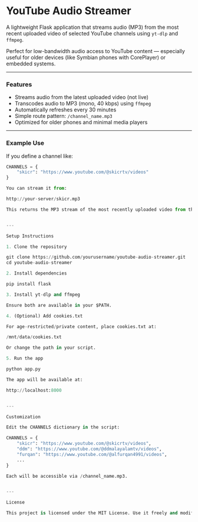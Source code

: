

# YouTube Audio Streamer

A lightweight Flask application that streams audio (MP3) from the most recent uploaded video of selected YouTube channels using `yt-dlp` and `ffmpeg`.

Perfect for low-bandwidth audio access to YouTube content — especially useful for older devices (like Symbian phones with CorePlayer) or embedded systems.

---

### Features

- Streams audio from the latest uploaded video (not live)
- Transcodes audio to MP3 (mono, 40 kbps) using `ffmpeg`
- Automatically refreshes every 30 minutes
- Simple route pattern: `/channel_name.mp3`
- Optimized for older phones and minimal media players

---

### Example Use

If you define a channel like:

```python
CHANNELS = {
    "skicr": "https://www.youtube.com/@skicrtv/videos"
}

You can stream it from:

http://your-server/skicr.mp3

This returns the MP3 stream of the most recently uploaded video from that channel.


---

Setup Instructions

1. Clone the repository

git clone https://github.com/yourusername/youtube-audio-streamer.git
cd youtube-audio-streamer

2. Install dependencies

pip install flask

3. Install yt-dlp and ffmpeg

Ensure both are available in your $PATH.

4. (Optional) Add cookies.txt

For age-restricted/private content, place cookies.txt at:

/mnt/data/cookies.txt

Or change the path in your script.

5. Run the app

python app.py

The app will be available at:

http://localhost:8000


---

Customization

Edit the CHANNELS dictionary in the script:

CHANNELS = {
    "skicr": "https://www.youtube.com/@skicrtv/videos",
    "ddm": "https://www.youtube.com/@ddmalayalamtv/videos",
    "furqan": "https://www.youtube.com/@alfurqan4991/videos",
    ...
}

Each will be accessible via /channel_name.mp3.


---

License

This project is licensed under the MIT License. Use it freely and modify as needed.

